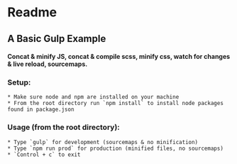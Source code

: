 # Readme

## A Basic Gulp Example
#### Concat & minify JS, concat & compile scss, minify css, watch for changes & live reload, sourcemaps.

### Setup:

	* Make sure node and npm are installed on your machine
	* From the root directory run `npm install` to install node packages found in package.json

### Usage (from the root directory):

	* Type `gulp` for development (sourcemaps & no minification)
	* Type `npm run prod` for production (minified files, no sourcemaps)
	* `Control + c` to exit
